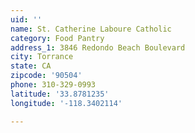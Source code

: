 ```yaml
---
uid: ''
name: St. Catherine Laboure Catholic
category: Food Pantry
address_1: 3846 Redondo Beach Boulevard
city: Torrance
state: CA
zipcode: '90504'
phone: 310-329-0993
latitude: '33.8781235'
longitude: '-118.3402114'

---
```

